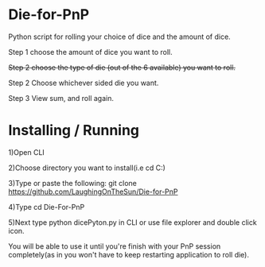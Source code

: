 # Die-for-PnP
Python script for rolling your choice of dice and the amount of dice.

Step 1 choose the amount of dice you want to roll.

~~Step 2 choose the type of die (out of the 6 available) you want to roll.~~

Step 2 Choose whichever sided die you want.

Step 3 View sum, and roll again.

# Installing / Running
1)Open CLI

2)Choose directory you want to install(i.e cd C:\)

3)Type or paste the following: git clone https://github.com/LaughingOnTheSun/Die-for-PnP

4)Type cd Die-For-PnP

5)Next type python dicePyton.py in CLI or use file explorer and double click icon.

You will be able to use it until you're finish with your PnP session completely(as in you won't have to keep restarting application to roll die).

